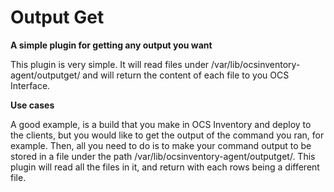 # Output Get

**A simple plugin for getting any output you want**

This plugin is very simple. It will read files under /var/lib/ocsinventory-agent/outputget/ and will return the content of each file to you OCS Interface.

**Use cases**

A good example, is a build that you make in OCS Inventory and deploy to the clients, but you would like to get the output of the command you ran, for example. Then, all you need to do is to make your command output to be stored in a file under the path /var/lib/ocsinventory-agent/outputget/. This plugin will read all the files in it, and return with each rows being a different file.
